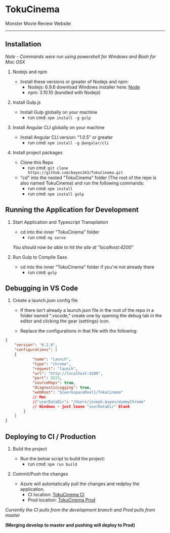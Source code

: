 # TokuCinema
Monster Movie Review Website  

---

## Installation
*Note - Commands were run using powershell for Windows and Bash for Mac OSX*

1. Nodejs and npm
    - Install these versions or greater of Nodejs and npm:  
        - Nodejs: 6.9.6   download Windows installer here: [Node](ttps://nodejs.org/en/download/) 
        - npm: 3.10.10 (bundled with Nodejs)

2. Install Gulp.js
    - Install Gulp globally on your machine  
        - run cmd: `npm install -g gulp`

3. Install Angular CLI globally on your machine
    - Install Angular CLI version: "1.0.5" or greater  
        - run cmd: `npm install -g @angular/cli`

4. Install project packages
    - Clone this Repo
        - run cmd: `git clone https://github.com/bayes343/TokuCinema.git`
    - "cd" into the nested "TokuCinema" folder (The root of the repo is also named TokuCinema) and run the following commands: 
        - run cmd: `npm install`  
        - run cmd: `npm install gulp`  


## Running the Application for Development
1. Start Application and Typescript Transpilation  
    - cd into the inner "TokuCinema" folder  
        - run cmd: `ng serve`  
    
    *You should now be able to hit the site at "localhost:4200"*
    
2. Run Gulp to Compile Sass
    - cd into the inner "TokuCinema" folder if you're not already there  
        - run cmd: `gulp`


## Debugging in VS Code
1. Create a launch.json config file
    - If there isn't already a launch.json file in the root of the repo in a folder named ".vscode," create one by opening the debug tab in the editor and clicking the gear (settings) icon.

    - Replace the configurations in that file with the following:
```json
{
    "version": "0.2.0",
    "configurations": [
    {
            "name": "Launch",
            "type": "chrome",
            "request": "launch",
            "url": "http://localhost:4200",
            "port": 9223,
            "sourceMaps": true,
            "diagnosticLogging": true,
            "webRoot": "${workspaceRoot}/TokuCinema"
            // Mac 
            //"userDataDir": "/Users/joseph.bayes/dummyChrome"
            // Windows - just leave "userDataDir" blank
        }
    ]
}
```

## Deploying to CI / Production
1. Build the project         
    - Run the below script to build the project:
        - run cmd: `npm run build`

2. Commit/Push the changes
    - Azure will automatically pull the changes and redploy the application. 
        - CI location:  [TokuCinema CI](http://tokuCinema-ci.azurewebsites.net/)
        - Prod location:  [TokuCinema Prod](http://tokuCinema.azurewebsites.net/)  

*Currently the CI pulls from the development branch and Prod pulls from master*  

**(Merging develop to master and pushing will deploy to Prod)**